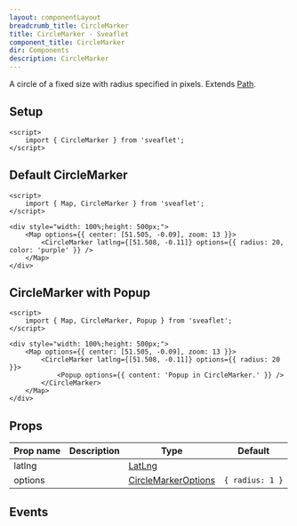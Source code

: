 ```yaml
---
layout: componentLayout
breadcrumb_title: CircleMarker
title: CircleMarker - Sveaflet
component_title: CircleMarker
dir: Components
description: CircleMarker
---
```


A circle of a fixed size with radius specified in pixels. Extends [Path](https://leafletjs.com/reference.html#path).

## Setup

```svelte exampel csr hideOutput
<script>
	import { CircleMarker } from 'sveaflet';
</script>
```

## Default CircleMarker

```svelte example csr
<script>
	import { Map, CircleMarker } from 'sveaflet';
</script>

<div style="width: 100%;height: 500px;">
	<Map options={{ center: [51.505, -0.09], zoom: 13 }}>
		<CircleMarker latlng={[51.508, -0.11]} options={{ radius: 20, color: 'purple' }} />
	</Map>
</div>
```

## CircleMarker with Popup

```svelte example csr
<script>
	import { Map, CircleMarker, Popup } from 'sveaflet';
</script>

<div style="width: 100%;height: 500px;">
	<Map options={{ center: [51.505, -0.09], zoom: 13 }}>
		<CircleMarker latlng={[51.508, -0.11]} options={{ radius: 20 }}>
			<Popup options={{ content: 'Popup in CircleMarker.' }} />
		</CircleMarker>
	</Map>
</div>
```

## Props
| Prop name | Description | Type | Default |
| --- | --- | --- | --- |
| latlng    |  | [LatLng](https://leafletjs.com/reference.html#latlng) | |
| options   |  | [CircleMarkerOptions](https://leafletjs.com/reference.html#circlemarker-option) | `{ radius: 1 }` |

## Events